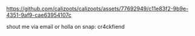 


https://github.com/calizoots/calizoots/assets/77692949/c11e83f2-9b9e-4351-9af9-cae63954107c


shout me via email
or holla on snap: cr4ckfiend

